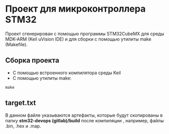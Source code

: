 # Проект для микроконтроллера STM32

Проект сгенерирован с помощью программы STM32CubeMX для среды MDK-ARM (Keil uVision IDE) и для сборки с помощью утилиты make (Makefile).

## Сборка проекта
- С помощью встроенного компилятора среды Keil
- С помощью утилиты make:
```
make
```

## target.txt
В данном файле указываются артефакты, которые будут скопированы в папку **stm32-devops (gitlab)/build** после компиляции , например, файлы .bin, .hex и .map.
